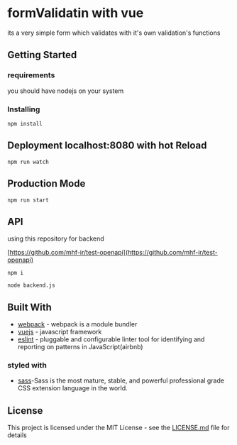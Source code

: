 # formValidatin with vue
its a very simple form which validates with it's own validation's functions

## Getting Started

### requirements
you should have nodejs on your system

### Installing
```
npm install
```
## Deployment localhost:8080 with hot Reload
```
npm run watch
```

## Production Mode
```
npm run start
```



## API

using this repository for backend


‍[https://github.com/mhf-ir/test-openapi](https://github.com/mhf-ir/test-openapi)



```
npm i
```

```
node backend.js
```


## Built With

* [webpack](https://webpack.js.org/) - webpack is a module bundler
* [vuejs](https://vuejs.org/) - javascript framework
* [eslint](https://eslint.org/) - pluggable and configurable linter tool for identifying and reporting on patterns in JavaScript(airbnb)

### styled with
* [sass](https://sass-lang.com/)-Sass is the most mature, stable, and powerful professional grade CSS extension language in the world.

## License

This project is licensed under the MIT License - see the [LICENSE.md](LICENSE.md) file for details